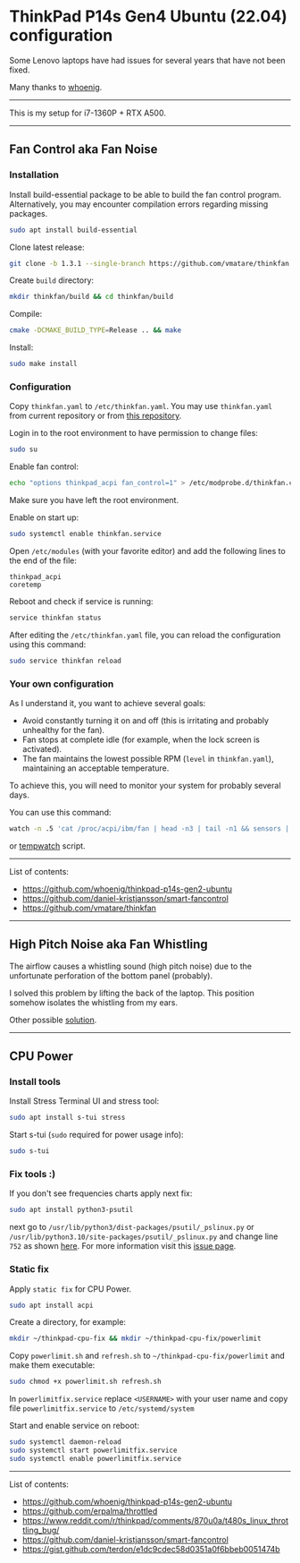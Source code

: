 # ThinkPad P14s Gen4 Ubuntu (22.04) configuration

Some Lenovo laptops have had issues for several years that have not been fixed.

Many thanks to [whoenig](https://github.com/whoenig/thinkpad-p14s-gen2-ubuntu).

---

This is my setup for i7-1360P + RTX A500.

---

## Fan Control aka Fan Noise

### Installation

Install build-essential package to be able to build the fan control program. Alternatively, you may encounter compilation errors regarding missing packages.
```sh
sudo apt install build-essential
```

Clone latest release:
```sh
git clone -b 1.3.1 --single-branch https://github.com/vmatare/thinkfan
```

Create `build` directory:
```sh
mkdir thinkfan/build && cd thinkfan/build
```

Compile:
```sh
cmake -DCMAKE_BUILD_TYPE=Release .. && make
```

Install:
```sh
sudo make install
```

### Configuration

Copy `thinkfan.yaml` to `/etc/thinkfan.yaml`.
You may use `thinkfan.yaml` from current repository or from [this repository](https://github.com/whoenig/thinkpad-p14s-gen2-ubuntu).

Login in to the root environment to have permission to change files:
```sh
sudo su
```

Enable fan control:
```sh 
echo "options thinkpad_acpi fan_control=1" > /etc/modprobe.d/thinkfan.conf && modprobe thinkpad_acpi && exit
```
Make sure you have left the root environment.

Enable on start up:
```sh
sudo systemctl enable thinkfan.service
```

Open `/etc/modules` (with your favorite editor) and add the following lines to the end of the file:
```
thinkpad_acpi
coretemp
```

Reboot and check if service is running:
```sh
service thinkfan status
```

After editing the `/etc/thinkfan.yaml` file, you can reload the configuration using this command:
```sh
sudo service thinkfan reload
```

### Your own configuration 

As I understand it, you want to achieve several goals:
- Avoid constantly turning it on and off (this is irritating and probably unhealthy for the fan).
- Fan stops at complete idle (for example, when the lock screen is activated).
- The fan maintains the lowest possible RPM (`level` in `thinkfan.yaml`), maintaining an acceptable temperature.

To achieve this, you will need to monitor your system for probably several days.

You can use this command:
```sh
watch -n .5 'cat /proc/acpi/ibm/fan | head -n3 | tail -n1 && sensors |  grep -E "CPU|fan1"'
```
or [tempwatch](https://github.com/whoenig/thinkpad-p14s-gen2-ubuntu?tab=readme-ov-file#monitoring-wattage-fan-speed-cpu-temps-gpu-usage) script.

---

List of contents:
- https://github.com/whoenig/thinkpad-p14s-gen2-ubuntu
- https://github.com/daniel-kristjansson/smart-fancontrol
- https://github.com/vmatare/thinkfan

---

## High Pitch Noise aka Fan Whistling

The airflow causes a whistling sound (high pitch noise) due to the unfortunate perforation of the bottom panel (probably).

I solved this problem by lifting the back of the laptop. This position somehow isolates the whistling from my ears.

Other possible [solution](https://forums.lenovo.com/t5/ThinkPad-P-and-W-Series-Mobile-Workstations/P15-gen2-T15g-gen2-High-pitched-whistling-fan-noise/m-p/5122920?page=3#6008469).

---

## CPU Power

### Install tools
Install Stress Terminal UI and stress tool:
```sh
sudo apt install s-tui stress
```

Start s-tui (`sudo` required for power usage info):
```sh
sudo s-tui
```

### Fix tools :)

If you don't see frequencies charts apply next fix:
```sh
sudo apt install python3-psutil
```
next go to `/usr/lib/python3/dist-packages/psutil/_pslinux.py` or `/usr/lib/python3.10/site-packages/psutil/_pslinux.py`
and change line `752` as shown [here](https://github.com/giampaolo/psutil/commit/83d7067d7568f09ad95f094d17731e643a4a7ce6).
For more information visit this [issue page](https://github.com/amanusk/s-tui/issues/186).

### Static fix

Apply `static fix` for CPU Power.

```sh
sudo apt install acpi
```

Create a directory, for example:
```sh
mkdir ~/thinkpad-cpu-fix && mkdir ~/thinkpad-cpu-fix/powerlimit
```

Copy `powerlimit.sh` and `refresh.sh` to `~/thinkpad-cpu-fix/powerlimit` and make them executable:
```sh
sudo chmod +x powerlimit.sh refresh.sh
```

In `powerlimitfix.service` replace `<USERNAME>` with your user name and copy file `powerlimitfix.service` to `/etc/systemd/system`

Start and enable service on reboot:
```sh
sudo systemctl daemon-reload
sudo systemctl start powerlimitfix.service
sudo systemctl enable powerlimitfix.service
```

---

List of contents:
- https://github.com/whoenig/thinkpad-p14s-gen2-ubuntu
- https://github.com/erpalma/throttled
- https://www.reddit.com/r/thinkpad/comments/870u0a/t480s_linux_throttling_bug/
- https://github.com/daniel-kristjansson/smart-fancontrol
- https://gist.github.com/terdon/e1dc9cdec58d0351a0f6bbeb0051474b
